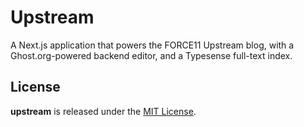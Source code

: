 # Upstream

A Next.js application that powers the FORCE11 Upstream blog, with a Ghost.org-powered backend editor, and a Typesense full-text index.

## License

**upstream** is released under the [MIT License](https://github.com/force11/upstream/blob/main/LICENSE.md).
